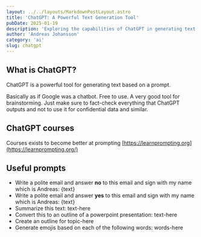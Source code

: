 ```yaml
---
layout: ../../layouts/MarkdownPostLayout.astro
title: 'ChatGPT: A Powerful Text Generation Tool'
pubDate: 2025-01-19
description: 'Exploring the capabilities of ChatGPT in generating text based on prompts.'
author: 'Andreas Johansson'
category: 'ai'
slug: chatgpt
---
```


## What is ChatGPT?
ChatGPT is a powerful tool for generating text based on a prompt.

Basically as if Google was a chatbot. Free to use. A very good tool for brainstorming. Just make sure to fact-check everything that ChatGPT outputs and not to use it for confidential data and similar.

## ChatGPT courses
Courses exists to become better at prompting
[https://learnprompting.org](https://learnprompting.org/)

## Useful prompts
- Write a polite email and answer **no** to this email and sign with my name which is Andreas: {text}
- Write a polite email and answer **yes** to this email and sign with my name which is Andreas: {text}
- Summarize this text: text-here
- Convert this to an outline of a powerpoint presentation: text-here
- Create an outline for topic-here
- Generate emojis based on each of the following words: words-here